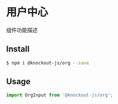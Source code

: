 # 用户中心

组件功能描述

## Install

```bash
$ npm i @knockout-js/org --save
```

## Usage

```jsx
import OrgInput from '@knockout-js/org';
```
